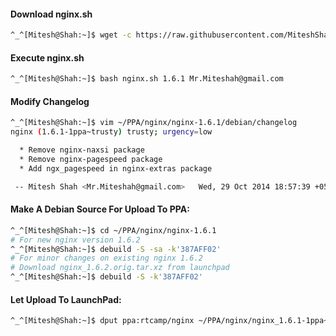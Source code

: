 #### Download nginx.sh

```bash
^_^[Mitesh@Shah:~]$ wget -c https://raw.githubusercontent.com/MiteshShah/launchpad/master/nginx/nginx.sh
```

#### Execute nginx.sh

```bash
^_^[Mitesh@Shah:~]$ bash nginx.sh 1.6.1 Mr.Miteshah@gmail.com
```

#### Modify Changelog

```bash
^_^[Mitesh@Shah:~]$ vim ~/PPA/nginx/nginx-1.6.1/debian/changelog
nginx (1.6.1-1ppa~trusty) trusty; urgency=low

  * Remove nginx-naxsi package
  * Remove nginx-pagespeed package
  * Add ngx_pagespeed in nginx-extras package

 -- Mitesh Shah <Mr.Miteshah@gmail.com>   Wed, 29 Oct 2014 18:57:39 +0530

```

#### Make A Debian Source For Upload To PPA:

```bash
^_^[Mitesh@Shah:~]$ cd ~/PPA/nginx/nginx-1.6.1
# For new nginx version 1.6.2
^_^[Mitesh@Shah:~]$ debuild -S -sa -k'387AFF02'
# For minor changes on existing nginx 1.6.2
# Download nginx_1.6.2.orig.tar.xz from launchpad
^_^[Mitesh@Shah:~]$ debuild -S -k'387AFF02'
```

#### Let Upload To LaunchPad:

```bash
^_^[Mitesh@Shah:~]$ dput ppa:rtcamp/nginx ~/PPA/nginx/nginx_1.6.1-1ppa~trusty_source.changes
```
